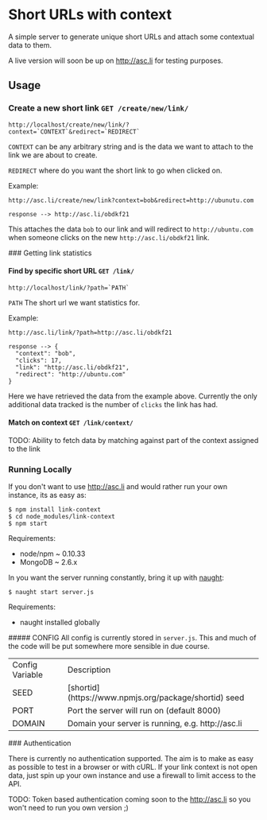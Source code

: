 # Short URLs with context
A simple server to generate unique short URLs and attach some contextual data to them.

A live version will soon be up on http://asc.li for testing purposes.


## Usage

### Create a new short link `GET /create/new/link/`

    http://localhost/create/new/link/?context=`CONTEXT`&redirect=`REDIRECT`

`CONTEXT` can be any arbitrary string and is the data we want to attach to the link we are about to create.

`REDIRECT` where do you want the short link to go when clicked on.


Example:

    http://asc.li/create/new/link?context=bob&redirect=http://ubunutu.com

    response --> http://asc.li/obdkf21

This attaches the data `bob` to our link and will redirect to `http://ubuntu.com` when someone clicks on the new `http://asc.li/obdkf21` link.

### Getting link statistics

#### Find by specific short URL `GET /link/`

    http://localhost/link/?path=`PATH`

`PATH` The short url we want statistics for.

Example:

    http://asc.li/link/?path=http://asc.li/obdkf21

    response --> {
      "context": "bob",
      "clicks": 17,
      "link": "http://asc.li/obdkf21",
      "redirect": "http://ubuntu.com"
    }

Here we have retrieved the data from the example above. Currently the only additional data tracked is the number of `clicks` the link has had.

#### Match on context `GET /link/context/`
TODO: Ability to fetch data by matching against part of the context assigned to the link

### Running Locally
If you don't want to use http://asc.li and would rather run your own instance, its as easy as:

    $ npm install link-context
    $ cd node_modules/link-context
    $ npm start

Requirements:
- node/npm ~ 0.10.33
- MongoDB ~ 2.6.x

In you want the server running constantly, bring it up with [naught](https://www.npmjs.org/package/naught):

    $ naught start server.js

Requirements:
- naught installed globally

##### CONFIG
All config is currently stored in `server.js`. This and much of the code will be put somewhere more sensible in due course.

<table>
  <tr>
    <td>Config Variable</td><td>Description</td>
  </tr>
  <tr>
    <td>SEED</td><td>[shortid](https://www.npmjs.org/package/shortid) seed </td>
  </tr>
  <tr>
    <td>PORT</td><td>Port the server will run on (default 8000)</td>
  </tr>
  <tr>
    <td>DOMAIN</td><td>Domain your server is running, e.g. http://asc.li</td>
  </tr>
</table>

### Authentication

There is currently no authentication supported. The aim is to make as easy as possible to test in a browser or with cURL. If your link context is not open data, just spin up your own instance and use a firewall to limit access to the API.

TODO: Token based authentication coming soon to the http://asc.li so you won't need to run you own version ;)
